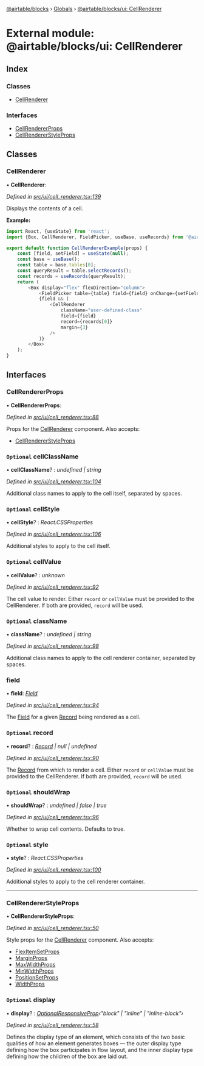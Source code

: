 [@airtable/blocks](../README.md) › [Globals](../globals.md) ›
[@airtable/blocks/ui: CellRenderer](_airtable_blocks_ui__cellrenderer.md)

# External module: @airtable/blocks/ui: CellRenderer

## Index

### Classes

-   [CellRenderer](_airtable_blocks_ui__cellrenderer.md#cellrenderer)

### Interfaces

-   [CellRendererProps](_airtable_blocks_ui__cellrenderer.md#cellrendererprops)
-   [CellRendererStyleProps](_airtable_blocks_ui__cellrenderer.md#cellrendererstyleprops)

## Classes

### CellRenderer

• **CellRenderer**:

_Defined in
[src/ui/cell_renderer.tsx:139](https://github.com/airtable/blocks/blob/@airtable/blocks@0.0.36/packages/sdk/src/ui/cell_renderer.tsx#L139)_

Displays the contents of a cell.

**Example:**

```js
import React, {useState} from 'react';
import {Box, CellRenderer, FieldPicker, useBase, useRecords} from '@airtable/blocks/ui';

export default function CellRendererExample(props) {
    const [field, setField] = useState(null);
    const base = useBase();
    const table = base.tables[0];
    const queryResult = table.selectRecords();
    const records = useRecords(queryResult);
    return (
        <Box display="flex" flexDirection="column">
            <FieldPicker table={table} field={field} onChange={setField} />
            {field && (
                <CellRenderer
                    className="user-defined-class"
                    field={field}
                    record={records[0]}
                    margin={3}
                />
            )}
        </Box>
    );
}
```

## Interfaces

### CellRendererProps

• **CellRendererProps**:

_Defined in
[src/ui/cell_renderer.tsx:88](https://github.com/airtable/blocks/blob/@airtable/blocks@0.0.36/packages/sdk/src/ui/cell_renderer.tsx#L88)_

Props for the [CellRenderer](_airtable_blocks_ui__cellrenderer.md#cellrenderer) component. Also
accepts:

-   [CellRendererStyleProps](_airtable_blocks_ui__cellrenderer.md#cellrendererstyleprops)

### `Optional` cellClassName

• **cellClassName**? : _undefined | string_

_Defined in
[src/ui/cell_renderer.tsx:104](https://github.com/airtable/blocks/blob/@airtable/blocks@0.0.36/packages/sdk/src/ui/cell_renderer.tsx#L104)_

Additional class names to apply to the cell itself, separated by spaces.

### `Optional` cellStyle

• **cellStyle**? : _React.CSSProperties_

_Defined in
[src/ui/cell_renderer.tsx:106](https://github.com/airtable/blocks/blob/@airtable/blocks@0.0.36/packages/sdk/src/ui/cell_renderer.tsx#L106)_

Additional styles to apply to the cell itself.

### `Optional` cellValue

• **cellValue**? : _unknown_

_Defined in
[src/ui/cell_renderer.tsx:92](https://github.com/airtable/blocks/blob/@airtable/blocks@0.0.36/packages/sdk/src/ui/cell_renderer.tsx#L92)_

The cell value to render. Either `record` or `cellValue` must be provided to the CellRenderer. If
both are provided, `record` will be used.

### `Optional` className

• **className**? : _undefined | string_

_Defined in
[src/ui/cell_renderer.tsx:98](https://github.com/airtable/blocks/blob/@airtable/blocks@0.0.36/packages/sdk/src/ui/cell_renderer.tsx#L98)_

Additional class names to apply to the cell renderer container, separated by spaces.

### field

• **field**: _[Field](_airtable_blocks_models__field.md#field)_

_Defined in
[src/ui/cell_renderer.tsx:94](https://github.com/airtable/blocks/blob/@airtable/blocks@0.0.36/packages/sdk/src/ui/cell_renderer.tsx#L94)_

The [Field](_airtable_blocks_models__field.md#field) for a given
[Record](_airtable_blocks_models__record.md#record) being rendered as a cell.

### `Optional` record

• **record**? : _[Record](_airtable_blocks_models__record.md#record) | null | undefined_

_Defined in
[src/ui/cell_renderer.tsx:90](https://github.com/airtable/blocks/blob/@airtable/blocks@0.0.36/packages/sdk/src/ui/cell_renderer.tsx#L90)_

The [Record](_airtable_blocks_models__record.md#record) from which to render a cell. Either `record`
or `cellValue` must be provided to the CellRenderer. If both are provided, `record` will be used.

### `Optional` shouldWrap

• **shouldWrap**? : _undefined | false | true_

_Defined in
[src/ui/cell_renderer.tsx:96](https://github.com/airtable/blocks/blob/@airtable/blocks@0.0.36/packages/sdk/src/ui/cell_renderer.tsx#L96)_

Whether to wrap cell contents. Defaults to true.

### `Optional` style

• **style**? : _React.CSSProperties_

_Defined in
[src/ui/cell_renderer.tsx:100](https://github.com/airtable/blocks/blob/@airtable/blocks@0.0.36/packages/sdk/src/ui/cell_renderer.tsx#L100)_

Additional styles to apply to the cell renderer container.

---

### CellRendererStyleProps

• **CellRendererStyleProps**:

_Defined in
[src/ui/cell_renderer.tsx:50](https://github.com/airtable/blocks/blob/@airtable/blocks@0.0.36/packages/sdk/src/ui/cell_renderer.tsx#L50)_

Style props for the [CellRenderer](_airtable_blocks_ui__cellrenderer.md#cellrenderer) component.
Also accepts:

-   [FlexItemSetProps](_airtable_blocks_ui_system__flex_item.md#flexitemsetprops)
-   [MarginProps](_airtable_blocks_ui_system__spacing.md#marginprops)
-   [MaxWidthProps](_airtable_blocks_ui_system__dimensions.md#maxwidthprops)
-   [MinWidthProps](_airtable_blocks_ui_system__dimensions.md#minwidthprops)
-   [PositionSetProps](_airtable_blocks_ui_system__position.md#positionsetprops)
-   [WidthProps](_airtable_blocks_ui_system__dimensions.md#widthprops)

### `Optional` display

• **display**? :
_[OptionalResponsiveProp](_airtable_blocks_ui_system__responsive_props.md#optionalresponsiveprop)‹"block"
| "inline" | "inline-block"›_

_Defined in
[src/ui/cell_renderer.tsx:58](https://github.com/airtable/blocks/blob/@airtable/blocks@0.0.36/packages/sdk/src/ui/cell_renderer.tsx#L58)_

Defines the display type of an element, which consists of the two basic qualities of how an element
generates boxes — the outer display type defining how the box participates in flow layout, and the
inner display type defining how the children of the box are laid out.
